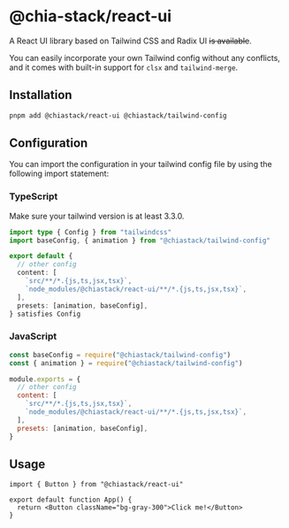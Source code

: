 # @chia-stack/react-ui

A React UI library based on Tailwind CSS and Radix UI ~~is available~~.

You can easily incorporate your own Tailwind config without any conflicts, and it comes with built-in support for `clsx` and `tailwind-merge`.

## Installation

```bash
pnpm add @chiastack/react-ui @chiastack/tailwind-config
```

## Configuration

You can import the configuration in your tailwind config file by using the following import statement:

### TypeScript

Make sure your tailwind version is at least 3.3.0.

```ts
import type { Config } from "tailwindcss"
import baseConfig, { animation } from "@chiastack/tailwind-config"

export default {
  // other config
  content: [
    `src/**/*.{js,ts,jsx,tsx}`,
    `node_modules/@chiastack/react-ui/**/*.{js,ts,jsx,tsx}`,
  ],
  presets: [animation, baseConfig],
} satisfies Config
```

### JavaScript

```js
const baseConfig = require("@chiastack/tailwind-config")
const { animation } = require("@chiastack/tailwind-config")

module.exports = {
  // other config
  content: [
    `src/**/*.{js,ts,jsx,tsx}`,
    `node_modules/@chiastack/react-ui/**/*.{js,ts,jsx,tsx}`,
  ],
  presets: [animation, baseConfig],
}
```

## Usage

```tsx
import { Button } from "@chiastack/react-ui"

export default function App() {
  return <Button className="bg-gray-300">Click me!</Button>
}
```
